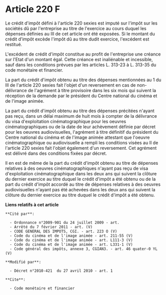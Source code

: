 # Article 220 F

Le crédit d'impôt défini à l'article 220 sexies est imputé sur l'impôt sur les sociétés dû par l'entreprise au titre de
l'exercice au cours duquel les dépenses définies au III de cet article ont été exposées. Si le montant du crédit d'impôt
excède l'impôt dû au titre dudit exercice, l'excédent est restitué.

L'excédent de crédit d'impôt constitue au profit de l'entreprise une créance sur l'Etat d'un montant égal. Cette créance est
inaliénable et incessible, sauf dans les conditions prévues par les articles L. 313-23 à L. 313-35 du code monétaire et
financier.

La part du crédit d'impôt obtenu au titre des dépenses mentionnées au 1 du III de l'article 220 sexies fait l'objet d'un
reversement en cas de non-délivrance de l'agrément à titre provisoire dans les six mois qui suivent la réception de la
demande par le président du Centre national du cinéma et de l'image animée.

La part du crédit d'impôt obtenu au titre des dépenses précitées n'ayant pas reçu, dans un délai maximum de huit mois à
compter de la délivrance du visa d'exploitation cinématographique pour les oeuvres cinématographiques ou de la date de leur
achèvement définie par décret pour les oeuvres audiovisuelles, l'agrément à titre définitif du président du Centre national
du cinéma et de l'image animée attestant que l'oeuvre cinématographique ou audiovisuelle a rempli les conditions visées au II
de l'article 220 sexies fait l'objet également d'un reversement. Cet agrément est délivré dans des conditions fixées par
décret.

Il en est de même de la part du crédit d'impôt obtenu au titre de dépenses relatives à des oeuvres cinématographiques n'ayant
pas reçu de visa d'exploitation cinématographique dans les deux ans qui suivent la clôture du dernier exercice au titre
duquel le crédit d'impôt a été obtenu ou de la part du crédit d'impôt accordé au titre de dépenses relatives à des oeuvres
audiovisuelles n'ayant pas été achevées dans les deux ans qui suivent la clôture du dernier exercice au titre duquel le
crédit d'impôt a été obtenu.

**Liens relatifs à cet article**

	**Cité par**:

	  - Ordonnance n°2009-901 du 24 juillet 2009 - art.
	  - Arrêté du 7 février 2011 - art. (V)
	  - CODE GENERAL DES IMPOTS, CGI. - art. 223 O (V)
	  - Code du cinéma et de l'image animée - art. 211-55 (V)
	  - Code du cinéma et de l'image animée - art. L111-3 (V)
	  - Code du cinéma et de l'image animée - art. L331-1 (V)
	  - Code général des impôts, annexe 3, CGIAN3. - art. 46 quater-0 YL (V)

	**Modifié par**:

	  - Décret n°2010-421  du 27 avril 2010 - art. 1

	**Cite**:

	  - Code monétaire et financier
